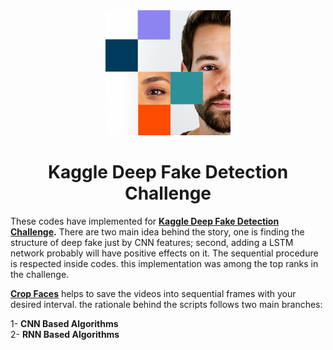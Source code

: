 <div align="center">
    <img src="/images/index.jpg" width="200">
</div>

<h1 align="center">Kaggle Deep Fake Detection Challenge</h1>


These codes have implemented for  **[Kaggle Deep Fake Detection Challenge](https://www.kaggle.com/c/deepfake-detection-challenge "Kaggle Deep Fake Detection Challenge").**  There are two main idea behind the story, one is finding the structure of deep fake just by CNN features; second, adding a LSTM network probably will have positive effects on it. 
The sequential procedure is respected inside codes.
this implementation was among the top ranks in the challenge. 


[**Crop Faces**](https://github.com/imohammadhossein/Deep-Fake-Detection/blob/develop/face_extractor.ipynb "face extractor mtcnn") helps to save the videos into sequential frames with your desired interval. the rationale behind the scripts follows two main branches: 

1- **CNN Based Algorithms** \
2- **RNN Based Algorithms**
